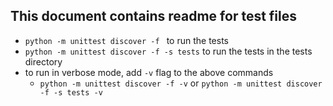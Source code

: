 ## This document contains readme for test files

- `python -m unittest discover -f ` to run the tests
- `python -m unittest discover -f -s tests` to run the tests in the tests directory
- to run in verbose mode, add `-v` flag to the above commands
    - `python -m unittest discover -f -v` or `python -m unittest discover -f -s tests -v`